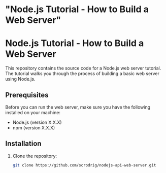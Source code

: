 # "Node.js Tutorial - How to Build a Web Server"

# Node.js Tutorial - How to Build a Web Server

This repository contains the source code for a Node.js web server tutorial. The tutorial walks you through the process of building a basic web server using Node.js.

## Prerequisites

Before you can run the web server, make sure you have the following installed on your machine:

- Node.js (version X.X.X)
- npm (version X.X.X)

## Installation

1. Clone the repository:

   ```bash
   git clone https://github.com/scrodrig/nodejs-api-web-server.git
